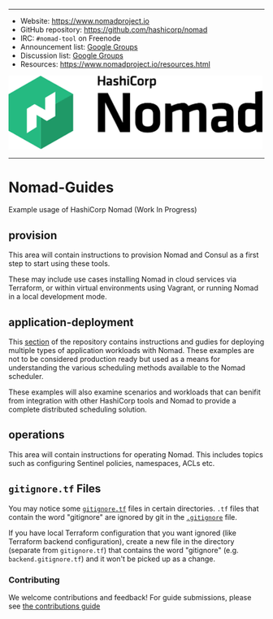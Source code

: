 ----
-	Website: https://www.nomadproject.io
-	GitHub repository: https://github.com/hashicorp/nomad
-	IRC: `#nomad-tool` on Freenode
-	Announcement list: [Google Groups](https://groups.google.com/group/hashicorp-announce)
-	Discussion list: [Google Groups](https://groups.google.com/group/nomad-tool)
-	Resources: https://www.nomadproject.io/resources.html

<img src="assets/NomadLogo.png" width="500" />

----

# Nomad-Guides
Example usage of HashiCorp Nomad (Work In Progress)

## provision
This area will contain instructions to provision Nomad and Consul as a first step to start using these tools.

These may include use cases installing Nomad in cloud services via Terraform, or within virtual environments using Vagrant, or running Nomad in a local development mode.

## application-deployment
This [section](https://github.com/hashicorp/nomad-guides/tree/master/application-deployment) of the repository contains instructions and gudies for deploying multiple types of application workloads with Nomad.  These examples are not to be considered production ready but used as a means for understanding the various scheduling methods available to the Nomad scheduler.

These examples will also examine scenarios and workloads that can benifit from integration with other HashiCorp tools and Nomad to provide a complete distributed scheduling solution.

## operations
This area will contain instructions for operating Nomad. This includes topics such as configuring Sentinel policies, namespaces, ACLs etc.

## `gitignore.tf` Files

You may notice some [`gitignore.tf`](operations/provision-consul/best-practices/terraform-aws/gitignore.tf) files in certain directories. `.tf` files that contain the word "gitignore" are ignored by git in the [`.gitignore`](./.gitignore) file.

If you have local Terraform configuration that you want ignored (like Terraform backend configuration), create a new file in the directory (separate from `gitignore.tf`) that contains the word "gitignore" (e.g. `backend.gitignore.tf`) and it won't be picked up as a change.

### Contributing
We welcome contributions and feedback!  For guide submissions, please see [the contributions guide](CONTRIBUTING.md)
